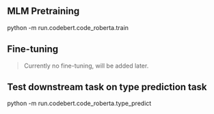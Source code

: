 ## MLM Pretraining

python -m run.codebert.code_roberta.train

## Fine-tuning
> Currently no fine-tuning, will be added later.


## Test downstream task on type prediction task
python -m run.codebert.code_roberta.type_predict
